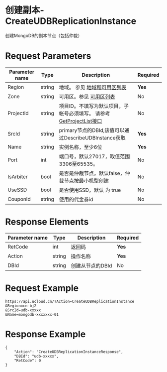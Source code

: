 # 创建副本-CreateUDBReplicationInstance

创建MongoDB的副本节点（包括仲裁）

# Request Parameters
|Parameter name|Type|Description|Required|
|---|---|---|---|
|Region|string|地域。 参见 [地域和可用区列表](api/summary/regionlist)|**Yes**|
|Zone|string|可用区。参见 [可用区列表](api/summary/regionlist)|No|
|ProjectId|string|项目ID。不填写为默认项目，子帐号必须填写。 请参考[GetProjectList接口](api/summary/get_project_list)|No|
|SrcId|string|primary节点的DBId,该值可以通过DescribeUDBInstance获取|**Yes**|
|Name|string|实例名称，至少6位|**Yes**|
|Port|int|端口号，默认27017，取值范围3306至65535。|No|
|IsArbiter|bool|是否是仲裁节点，默认false，仲裁节点按最小机型创建|No|
|UseSSD|bool|是否使用SSD，默认 为 true|No|
|CouponId|string|使用的代金券id|No|

# Response Elements
|Parameter name|Type|Description|Required|
|---|---|---|---|
|RetCode|int|返回码|**Yes**|
|Action|string|操作名称|**Yes**|
|DBId|string|创建从节点的DBId|No|

# Request Example
```
https://api.ucloud.cn/?Action=CreateUDBReplicationInstance
&Region=cn-bj2
&SrcId=udb-xxxxx
&Name=mongodb-xxxxxxx-01
```

# Response Example
```
{
    "Action": "CreateUDBReplicationInstanceResponse", 
    "DBId": "udb-xxxxx", 
    "RetCode": 0
}
```

